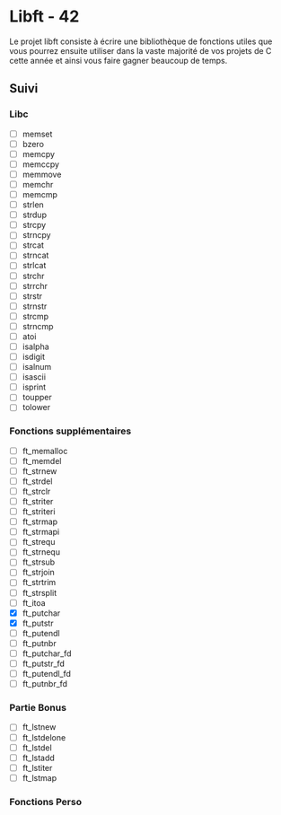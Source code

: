 # Libft - 42

Le projet libft consiste à écrire une bibliothèque de fonctions utiles que vous 
pourrez ensuite utiliser dans la vaste majorité de vos projets de C cette année
et ainsi vous faire gagner beaucoup de temps.

## Suivi

### Libc

* [ ] memset
* [ ] bzero
* [ ] memcpy
* [ ] memccpy
* [ ] memmove
* [ ] memchr
* [ ] memcmp
* [ ] strlen
* [ ] strdup
* [ ] strcpy
* [ ] strncpy
* [ ] strcat
* [ ] strncat
* [ ] strlcat
* [ ] strchr
* [ ] strrchr
* [ ] strstr
* [ ] strnstr
* [ ] strcmp
* [ ] strncmp
* [ ] atoi
* [ ] isalpha
* [ ] isdigit
* [ ] isalnum
* [ ] isascii
* [ ] isprint
* [ ] toupper
* [ ] tolower

### Fonctions supplémentaires

* [ ] ft_memalloc
* [ ] ft_memdel
* [ ] ft_strnew
* [ ] ft_strdel
* [ ] ft_strclr
* [ ] ft_striter
* [ ] ft_striteri
* [ ] ft_strmap
* [ ] ft_strmapi
* [ ] ft_strequ
* [ ] ft_strnequ
* [ ] ft_strsub
* [ ] ft_strjoin
* [ ] ft_strtrim
* [ ] ft_strsplit
* [ ] ft_itoa
* [x] ft_putchar
* [x] ft_putstr
* [ ] ft_putendl
* [ ] ft_putnbr
* [ ] ft_putchar_fd
* [ ] ft_putstr_fd
* [ ] ft_putendl_fd
* [ ] ft_putnbr_fd

### Partie Bonus

* [ ] ft_lstnew
* [ ] ft_lstdelone
* [ ] ft_lstdel
* [ ] ft_lstadd
* [ ] ft_lstiter
* [ ] ft_lstmap

### Fonctions Perso
